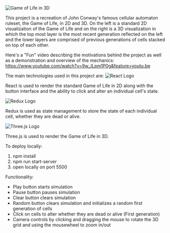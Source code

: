 ![Game of Life in 3D](public/GameOfLife3d.PNG)

This project is a recreation of John Conway's famous cellular automaton ruleset, the Game of Life, in 2D and 3D. On the left is a standard 2D visualization of the Game of Life and on the right is a 3D visualization in which the top most layer is the most recent generation reflected on the left and the lower layers are comprised of previous generations of cells stacked on top of each other.

Here's a "Fun" video describing the motivations behind the project as well as a demonstration and overview of the mechanics:
https://www.youtube.com/watch?v=9w_ILpm1P0g&feature=youtu.be

The main technologies used in this project are:
![React Logo](https://miro.medium.com/max/3600/1*HSisLuifMO6KbLfPOKtLow.jpeg)

React is used to render the standard Game of Life in 2D along with the button interface and the ability to click and alter an individual cell's state.

![Redux Logo](https://daqxzxzy8xq3u.cloudfront.net/wp-content/uploads/2019/04/21032431/redux-cover-imgage-1024x768.jpg)

Redux is used as state management to store the state of each individual cell, whether they are dead or alive.

![Three.js Logo](https://ucarecdn.com/22a0a69b-689f-46c9-866b-57650f31fde9/)

Three.js is used to render the Game of Life in 3D.

To deploy locally:

1. npm install
2. npm run start-server
3. open locally on port 5500

Functionality:

- Play button starts simulation
- Pause button pauses simulation
- Clear button clears simulation
- Random button clears simulation and initializes a random first generation of cells
- Click on cells to alter whether they are dead or alive (First generation)
- Camera controls by clicking and dragging the mouse to rotate the 3D grid and using the mousewheel to zoom in/out

